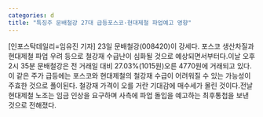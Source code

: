 ```yaml
---
categories: d
title: "특징주 문배철강 27대 급등포스코·현대제철 파업예고 영향"
---
```

[인포스탁데일리=임유진 기자] 23일 문배철강(008420)이 강세다. 포스코 생산차질과 현대제철 파업 우려 등으로 철강재 수급난이 심화될 것으로 예상되면서부터다.이날 오후 2시 35분 문배철강은 전 거래일 대비 27.03%(1015원)오른 4770원에 거래되고 있다.이 같은 주가 급등에는 포스코와 현대제철의 철강재 수급이 어려워질 수 있는 가능성이 주효한 것으로 풀이된다. 철강재 가격이 오를 거란 기대감에 매수세가 몰린 것이다.전날 현대제철 노조는 임금 인상을 요구하며 사측에 파업 돌입을 예고하는 최후통첩을 보낸 것으로 전해졌다.